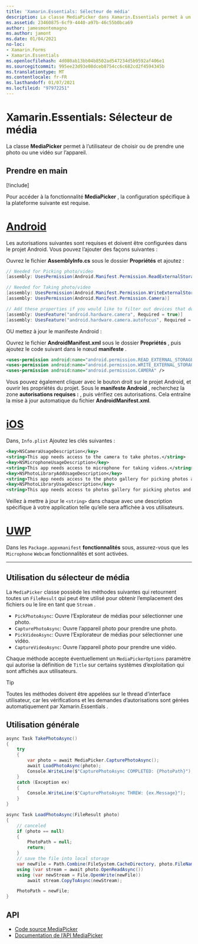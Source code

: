 ```yaml
---
title: 'Xamarin.Essentials: Sélecteur de média'
description: La classe MediaPicker dans Xamarin.Essentials permet à un utilisateur de choisir ou de prendre une photo ou une vidéo sur l’appareil.
ms.assetid: 23460875-6cf9-4440-a97b-46c55b0bca69
author: jamesmontemagno
ms.author: jamont
ms.date: 01/04/2021
no-loc:
- Xamarin.Forms
- Xamarin.Essentials
ms.openlocfilehash: 4d080ab13bb04b8502ad547234d5b9592af406e1
ms.sourcegitcommit: 995ee23d93e08dceb8754cc6c682cd2f4594345b
ms.translationtype: MT
ms.contentlocale: fr-FR
ms.lasthandoff: 01/07/2021
ms.locfileid: "97972251"
---
```

# <a name="no-locxamarinessentials-media-picker"></a>Xamarin.Essentials: Sélecteur de média

La classe **MediaPicker** permet à l’utilisateur de choisir ou de prendre une photo ou une vidéo sur l’appareil.

## <a name="get-started"></a>Prendre en main

[!include[](~/essentials/includes/get-started.md)]

Pour accéder à la fonctionnalité **MediaPicker** , la configuration spécifique à la plateforme suivante est requise.

# <a name="android"></a>[Android](#tab/android)

Les autorisations suivantes sont requises et doivent être configurées dans le projet Android. Vous pouvez l’ajouter des façons suivantes :

Ouvrez le fichier **AssemblyInfo.cs** sous le dossier **Propriétés** et ajoutez :

```csharp
// Needed for Picking photo/video
[assembly: UsesPermission(Android.Manifest.Permission.ReadExternalStorage)]

// Needed for Taking photo/video
[assembly: UsesPermission(Android.Manifest.Permission.WriteExternalStorage)]
[assembly: UsesPermission(Android.Manifest.Permission.Camera)]

// Add these properties if you would like to filter out devices that do not have cameras, or set to false to make them optional
[assembly: UsesFeature("android.hardware.camera", Required = true)]
[assembly: UsesFeature("android.hardware.camera.autofocus", Required = true)]
```

OU mettez à jour le manifeste Android :

Ouvrez le fichier **AndroidManifest.xml** sous le dossier **Propriétés** , puis ajoutez le code suivant dans le nœud **manifeste** .

```xml
<uses-permission android:name="android.permission.READ_EXTERNAL_STORAGE" />
<uses-permission android:name="android.permission.WRITE_EXTERNAL_STORAGE" />
<uses-permission android:name="android.permission.CAMERA" />
```

Vous pouvez également cliquer avec le bouton droit sur le projet Android, et ouvrir les propriétés du projet. Sous le **manifeste Android** , recherchez la zone **autorisations requises :** , puis vérifiez ces autorisations. Cela entraîne la mise à jour automatique du fichier **AndroidManifest.xml**.

# <a name="ios"></a>[iOS](#tab/ios)

Dans, `Info.plist` Ajoutez les clés suivantes :

```xml
<key>NSCameraUsageDescription</key>
<string>This app needs access to the camera to take photos.</string>
<key>NSMicrophoneUsageDescription</key>
<string>This app needs access to microphone for taking videos.</string>
<key>NSPhotoLibraryAddUsageDescription</key>
<string>This app needs access to the photo gallery for picking photos and videos.</string>
<key>NSPhotoLibraryUsageDescription</key>
<string>This app needs access to photos gallery for picking photos and videos.</string>
```

Veillez à mettre à jour le `<string>` dans chaque avec une description spécifique à votre application telle qu’elle sera affichée à vos utilisateurs.

# <a name="uwp"></a>[UWP](#tab/uwp)

Dans les `Package.appxmanifest` **fonctionnalités** sous, assurez-vous que les `Microphone` `Webcam` fonctionnalités et sont activées.

-----

## <a name="using-media-picker"></a>Utilisation du sélecteur de média

La `MediaPicker` classe possède les méthodes suivantes qui retournent toutes un `FileResult` qui peut être utilisé pour obtenir l’emplacement des fichiers ou le lire en tant que `Stream` .

* `PickPhotoAsync`: Ouvre l’Explorateur de médias pour sélectionner une photo.
* `CapturePhotoAsync`: Ouvre l’appareil photo pour prendre une photo.
* `PickVideoAsync`: Ouvre l’Explorateur de médias pour sélectionner une vidéo.
* `CaptureVideoAsync`: Ouvre l’appareil photo pour prendre une vidéo.

Chaque méthode accepte éventuellement un `MediaPickerOptions` paramètre qui autorise la définition de `Title` sur certains systèmes d’exploitation qui sont affichés aux utilisateurs.

> [!TIP]
> Toutes les méthodes doivent être appelées sur le thread d’interface utilisateur, car les vérifications et les demandes d’autorisations sont gérées automatiquement par Xamarin.Essentials .

## <a name="general-usage"></a>Utilisation générale

```csharp
async Task TakePhotoAsync()
{
    try
    {
        var photo = await MediaPicker.CapturePhotoAsync();
        await LoadPhotoAsync(photo);
        Console.WriteLine($"CapturePhotoAsync COMPLETED: {PhotoPath}");
    }
    catch (Exception ex)
    {
        Console.WriteLine($"CapturePhotoAsync THREW: {ex.Message}");
    }
}

async Task LoadPhotoAsync(FileResult photo)
{
    // canceled
    if (photo == null)
    {
        PhotoPath = null;
        return;
    }
    // save the file into local storage
    var newFile = Path.Combine(FileSystem.CacheDirectory, photo.FileName);
    using (var stream = await photo.OpenReadAsync())
    using (var newStream = File.OpenWrite(newFile))
        await stream.CopyToAsync(newStream);

    PhotoPath = newFile;
}
```


## <a name="api"></a>API

- [Code source MediaPicker](https://github.com/xamarin/Essentials/tree/main/Xamarin.Essentials/MediaPicker)
- [Documentation de l’API MediaPicker](xref:Xamarin.Essentials.MediaPicker)
